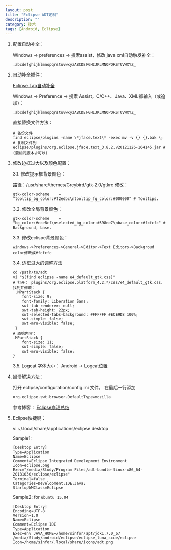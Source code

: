 ```yaml
---
layout: post
title: "Eclipse ADT定制"
description: ""
category: 技术
tags: [Android, Eclipse]
---
```


1.  配置自动补全：

    Windows -> preferences -> 搜索assist，修改 java xml自动触发补全：

        .abcdefghijklmnopqrstuvwxyzABCDEFGHIJKLMNOPQRSTUVWXYZ_

2.  自动补全插件：

    [Eclipse Tab自动补全](http://www.cnblogs.com/sunjie21/archive/2012/06/28/2567463.html)

    Windows -> Preference -> 搜索 Assist，C/C++、Java、XML都输入（或追加）：

        .abcdefghijklmnopqrstuvwxyzABCDEFGHIJKLMNOPQRSTUVWXYZ_

    直接替换文件方法：

        # 备份文件
        find eclipse/plugins -name \*jface.text\* -exec mv -v {} {}.bak \;
        # 复制文件到
        eclipse/plugins/org.eclipse.jface.text_3.8.2.v20121126-164145.jar #(要相同版本才可以)

3.  修改边框过大以及颜色配置：

    3.1.   修改提示框背景颜色：

    路径：/usr/share/themes/Greybird/gtk-2.0/gtkrc 修改：

        gtk-color-scheme    = "tooltip_bg_color:#f2edbc\ntooltip_fg_color:#000000" # Tooltips.

    3.2.   修改全局背景颜色：

        gtk-color-scheme    = "bg_color:#cce8cf\nselected_bg_color:#398ee7\nbase_color:#fcfcfc" # Background, base.

    3.3.   修改eclispe背景颜色：

        windows->Preferences->General->Editor->Text Editors->Backgroud color修改成#fcfcfc

    3.4.   边框过大的调整方法

        cd /path/to/adt
        vi "$(find eclipse -name e4_default_gtk.css)"
        # 打开： plugins/org.eclipse.platform_4.2.*/css/e4_default_gtk.css，找到并修改：
         .MPartStack {
            font-size: 9;
            font-family: Liberation Sans;
            swt-tab-renderer: null;
            swt-tab-height: 22px;
            swt-selected-tabs-background: #FFFFFF #ECE9D8 100%;
            swt-simple: false;
            swt-mru-visible: false;
         }
        # 原始内容：
        .MPartStack {
            font-size: 11;
            swt-simple: false;
            swt-mru-visible: false;
        }

    3.5.   Logcat 字体大小： Android → Logcat位置

4.  崩溃解决方法：

    打开 eclipse/configuration/config.ini 文件， 在最后一行添加

        org.eclipse.swt.browser.DefaultType=mozilla

    参考博客： [Eclipse崩溃总结](http://www.cnblogs.com/scue/p/4461845.html)

5.  Eclipse快捷键：

    vi ~/.local/share/applications/eclipse.desktop 

    Sample1:

        [Desktop Entry]
        Type=Application
        Name=Eclipse
        Comment=Eclipse Integrated Development Environment
        Icon=eclipse.png
        Exec="/media/Study/Program Files/adt-bundle-linux-x86_64-20131030/eclipse/eclipse"
        Terminal=false
        Categories=Development;IDE;Java;
        StartupWMClass=Eclipse

    Sample2: for `ubuntu 15.04`

        [Desktop Entry]
        Encoding=UTF-8
        Version=1.0
        Name=Eclipse
        Comment=Eclipse IDE
        Type=Application
        Exec=env JAVA_HOME=/home/sinfor/apt/jdk1.7.0_67 /media/Study/android/eclipse/eclipse_luna_scue/eclipse
        Icon=/home/sinfor/.local/share/icons/adt.png

